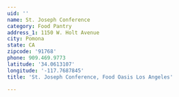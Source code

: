 ```yaml
---
uid: ''
name: St. Joseph Conference
category: Food Pantry
address_1: 1150 W. Holt Avenue
city: Pomona
state: CA
zipcode: '91768'
phone: 909.469.9773
latitude: '34.0613107'
longitude: '-117.7687845'
title: 'St. Joseph Conference, Food Oasis Los Angeles'

---
```

